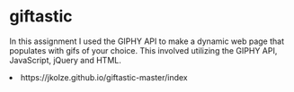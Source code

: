 # giftastic
In this assignment I used the GIPHY API to make a dynamic web page that populates with gifs of your choice. This involved utilizing the GIPHY API, JavaScript, jQuery and HTML.

<li> https://jkolze.github.io/giftastic-master/index </li>
